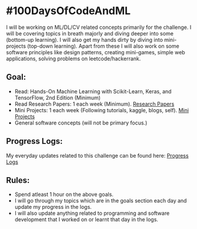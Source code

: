 # #100DaysOfCodeAndML
I will be working on ML/DL/CV related concepts primarily for the challenge. 
I will be covering topics in breath majorly and diving deeper into some (bottom-up learning). 
I will also get my hands dirty by diving into mini-projects (top-down learning).
Apart from these I will also work on some software principles like design patterns, creating mini-games, simple web applications, solving problems on leetcode/hackerrank.

## Goal:
 - Read: Hands-On Machine Learning with Scikit-Learn, Keras, and TensorFlow, 2nd Edition (Minimum)
 - Read Research Papers: 1 each week (Minimum). [Research Papers](./research-papers-todo.md)
 - Mini Projects: 1 each week (Following tutorials, kaggle, blogs, self). [Mini Projects](./mini-projects-todo.md)
 - General software concepts (will not be primary focus.)
 
## Progress Logs:
My everyday updates related to this challenge can be found here: [Progress Logs](./progress-logs.md)
 
## Rules:
 - Spend atleast 1 hour on the above goals.
 - I will go through my topics which are in the goals section each day and update my progress in the logs.
 - I will also update anything related to programming and software development that I worked on or learnt that day in the logs.
 
